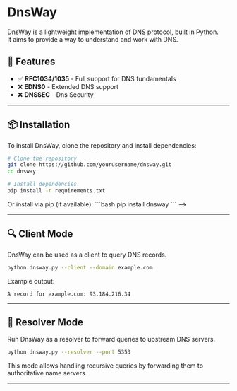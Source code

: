 # DnsWay

DnsWay is a lightweight implementation of DNS protocol, built in Python.  
It aims to provide a way to understand and work with DNS.

## 🚀 Features

- ✅ **RFC1034/1035** - Full support for DNS fundamentals
- ❌ **EDNS0** - Extended DNS support
- ❌ **DNSSEC** - Dns Security 

---

## 📦 Installation

To install DnsWay, clone the repository and install dependencies:

```bash
# Clone the repository
git clone https://github.com/yourusername/dnsway.git
cd dnsway

# Install dependencies
pip install -r requirements.txt
```

<!-->
Or install via pip (if available):

```bash
pip install dnsway
```

-->

---

## 🔍 Client Mode

DnsWay can be used as a client to query DNS records.

```bash
python dnsway.py --client --domain example.com
```

Example output:
```
A record for example.com: 93.184.216.34
```

---

## 🔄 Resolver Mode

Run DnsWay as a resolver to forward queries to upstream DNS servers.

```bash
python dnsway.py --resolver --port 5353
```

This mode allows handling recursive queries by forwarding them to authoritative name servers.

---

